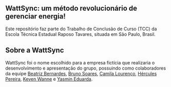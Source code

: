 ## WattSync: um método revolucionário de gerenciar energia!

Este repositório faz parte do Trabalho de Conclusão de Curso (TCC) da Escola Técnica Estadual Raposo Tavares, situada em São Paulo, Brasil.

## Sobre a WattSync

WattSync foi o nome escolhido para a empresa fictícia que realizaria o desenvolvimento e apresentação do grupo, possuindo como colaboradores da equipe [Beatriz Bernardes](), [Bruno Soares](), [Camila Lourenço](), [Hércules Pereira](www.linkedin/in/hércules-da-silva-pereira), [Keven Wanne](www.linkedin/in/keven-wanne-14b0ab245) e [Yasmin Eduarda]().
